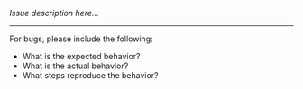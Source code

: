 _Issue description here…_

---

For bugs, please include the following:

*   What is the expected behavior?
*   What is the actual behavior?
*   What steps reproduce the behavior?

